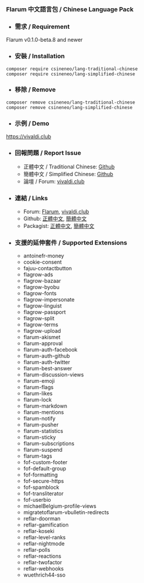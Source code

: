 ### Flarum 中文語言包 / Chinese Language Pack

- ### 需求 / Requirement
Flarum v0.1.0-beta.8 and newer


- ### 安裝 / Installation
```
composer require csineneo/lang-traditional-chinese
composer require csineneo/lang-simplified-chinese
```

- ### 移除 / Remove
```
composer remove csineneo/lang-traditional-chinese
composer remove csineneo/lang-simplified-chinese
```

- ### 示例 / Demo
https://vivaldi.club 

- ### 回報問題 / Report Issue
    - 正體中文 / Traditional Chinese: [Github](https://github.com/Csineneo/lang-traditional-chinese/issues)
    - 簡體中文 / Simplified Chinese: [Github](https://github.com/Csineneo/lang-simplified-chinese/issues)
    - 論壇 / Forum: [vivaldi.club](https://vivaldi.club/t/flarum)

- ### 連結 / Links
    - Forum: [Flarum](https://discuss.flarum.org/d/17954), [vivaldi.club](https://vivaldi.club/d/8298)
    - Github: [正體中文](https://github.com/Csineneo/lang-traditional-chinese), [簡體中文](https://github.com/Csineneo/lang-simplified-chinese)
    - Packagist: [正體中文](https://packagist.org/packages/csineneo/lang-traditional-chinese), [簡體中文](https://packagist.org/packages/csineneo/lang-simplified-chinese)

- ### 支援的延伸套件 / Supported Extensions
  - antoinefr-money
  - cookie-consent
  - fajuu-contactbutton
  - flagrow-ads
  - flagrow-bazaar
  - flagrow-byobu
  - flagrow-fonts
  - flagrow-impersonate
  - flagrow-linguist
  - flagrow-passport
  - flagrow-split
  - flagrow-terms
  - flagrow-upload
  - flarum-akismet
  - flarum-approval
  - flarum-auth-facebook
  - flarum-auth-github
  - flarum-auth-twitter
  - flarum-best-answer
  - flarum-discussion-views
  - flarum-emoji
  - flarum-flags
  - flarum-likes
  - flarum-lock
  - flarum-markdown
  - flarum-mentions
  - flarum-notify
  - flarum-pusher
  - flarum-statistics
  - flarum-sticky
  - flarum-subscriptions
  - flarum-suspend
  - flarum-tags
  - fof-custom-footer
  - fof-default-group
  - fof-formatting
  - fof-secure-https
  - fof-spamblock
  - fof-transliterator
  - fof-userbio
  - michaelBelgium-profile-views
  - migratetoflarum-vbulletin-redirects
  - reflar-doorman
  - reflar-gamification
  - reflar-koseki
  - reflar-level-ranks
  - reflar-nightmode
  - reflar-polls
  - reflar-reactions
  - reflar-twofactor
  - reflar-webhooks
  - wuethrich44-sso
